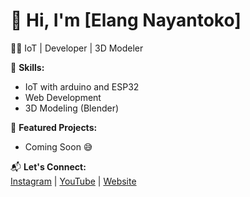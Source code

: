 # 🚀 Hi, I'm [Elang Nayantoko]  
👨‍💻 IoT | Developer | 3D Modeler  

🔹 **Skills:**  
- IoT with arduino and ESP32
- Web Development
- 3D Modeling (Blender)  

🔹 **Featured Projects:**  
- Coming Soon 😅

📬 **Let's Connect:**  
[Instagram](https://instagram.com/lngnyntk) | [YouTube](https://youtube.com/lngnyntk) | [Website](https://lngnyntk.github.io)
